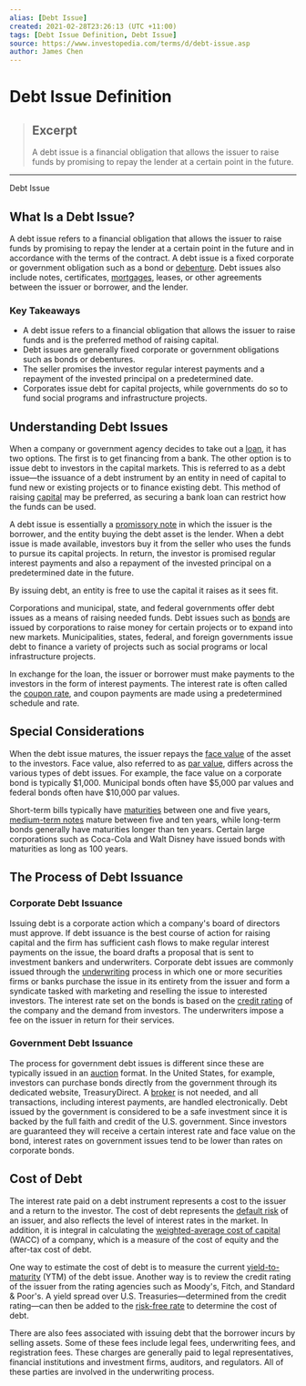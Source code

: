 ```yaml
---
alias: [Debt Issue]
created: 2021-02-28T23:26:13 (UTC +11:00)
tags: [Debt Issue Definition, Debt Issue]
source: https://www.investopedia.com/terms/d/debt-issue.asp
author: James Chen
---
```


# Debt Issue Definition

> ## Excerpt
> A debt issue is a financial obligation that allows the issuer to raise funds by promising to repay the lender at a certain point in the future.

---

Debt Issue
## What Is a Debt Issue?

A debt issue refers to a financial obligation that allows the issuer to raise funds by promising to repay the lender at a certain point in the future and in accordance with the terms of the contract. A debt issue is a fixed corporate or government obligation such as a bond or [debenture](https://www.investopedia.com/terms/d/debenture.asp). Debt issues also include notes, certificates, [mortgages](https://www.investopedia.com/terms/m/mortgage.asp), leases, or other agreements between the issuer or borrower, and the lender.

### Key Takeaways

-   A debt issue refers to a financial obligation that allows the issuer to raise funds and is the preferred method of raising capital.
-   Debt issues are generally fixed corporate or government obligations such as bonds or debentures.
-   The seller promises the investor regular interest payments and a repayment of the invested principal on a predetermined date.
-   Corporates issue debt for capital projects, while governments do so to fund social programs and infrastructure projects.

## Understanding Debt Issues

When a company or government agency decides to take out a [loan](https://www.investopedia.com/terms/l/loan.asp), it has two options. The first is to get financing from a bank. The other option is to issue debt to investors in the capital markets. This is referred to as a debt issue—the issuance of a debt instrument by an entity in need of capital to fund new or existing projects or to finance existing debt. This method of raising [capital](https://www.investopedia.com/terms/c/capital.asp) may be preferred, as securing a bank loan can restrict how the funds can be used.

A debt issue is essentially a [promissory note](https://www.investopedia.com/terms/p/promissorynote.asp) in which the issuer is the borrower, and the entity buying the debt asset is the lender. When a debt issue is made available, investors buy it from the seller who uses the funds to pursue its capital projects. In return, the investor is promised regular interest payments and also a repayment of the invested principal on a predetermined date in the future.

By issuing debt, an entity is free to use the capital it raises as it sees fit.

Corporations and municipal, state, and federal governments offer debt issues as a means of raising needed funds. Debt issues such as [bonds](https://www.investopedia.com/terms/b/bond.asp) are issued by corporations to raise money for certain projects or to expand into new markets. Municipalities, states, federal, and foreign governments issue debt to finance a variety of projects such as social programs or local infrastructure projects.

In exchange for the loan, the issuer or borrower must make payments to the investors in the form of interest payments. The interest rate is often called the [coupon rate](https://www.investopedia.com/terms/c/coupon-rate.asp), and coupon payments are made using a predetermined schedule and rate.

## Special Considerations

When the debt issue matures, the issuer repays the [face value](https://www.investopedia.com/terms/f/facevalue.asp) of the asset to the investors. Face value, also referred to as [par value](https://www.investopedia.com/terms/p/parvalue.asp), differs across the various types of debt issues. For example, the face value on a corporate bond is typically $1,000. Municipal bonds often have $5,000 par values and federal bonds often have $10,000 par values.

Short-term bills typically have [maturities](https://www.investopedia.com/terms/m/maturity.asp) between one and five years, [medium-term notes](https://www.investopedia.com/terms/m/mtn.asp) mature between five and ten years, while long-term bonds generally have maturities longer than ten years. Certain large corporations such as Coca-Cola and Walt Disney have issued bonds with maturities as long as 100 years.

## The Process of Debt Issuance

### Corporate Debt Issuance

Issuing debt is a corporate action which a company's board of directors must approve. If debt issuance is the best course of action for raising capital and the firm has sufficient cash flows to make regular interest payments on the issue, the board drafts a proposal that is sent to investment bankers and underwriters. Corporate debt issues are commonly issued through the [underwriting](https://www.investopedia.com/terms/u/underwriting.asp) process in which one or more securities firms or banks purchase the issue in its entirety from the issuer and form a syndicate tasked with marketing and reselling the issue to interested investors. The interest rate set on the bonds is based on the [credit rating](https://www.investopedia.com/terms/c/creditrating.asp) of the company and the demand from investors. The underwriters impose a fee on the issuer in return for their services.

### Government Debt Issuance

The process for government debt issues is different since these are typically issued in an [auction](https://www.investopedia.com/terms/d/dutchauction.asp) format. In the United States, for example, investors can purchase bonds directly from the government through its dedicated website, TreasuryDirect. A [broker](https://www.investopedia.com/terms/b/broker.asp) is not needed, and all transactions, including interest payments, are handled electronically. Debt issued by the government is considered to be a safe investment since it is backed by the full faith and credit of the U.S. government. Since investors are guaranteed they will receive a certain interest rate and face value on the bond, interest rates on government issues tend to be lower than rates on corporate bonds.

## Cost of Debt

The interest rate paid on a debt instrument represents a cost to the issuer and a return to the investor. The cost of debt represents the [default risk](https://www.investopedia.com/terms/d/defaultrisk.asp) of an issuer, and also reflects the level of interest rates in the market. In addition, it is integral in calculating the [weighted-average cost of capital](https://www.investopedia.com/terms/w/wacc.asp) (WACC) of a company, which is a measure of the cost of equity and the after-tax cost of debt.

One way to estimate the cost of debt is to measure the current [yield-to-maturity](https://www.investopedia.com/terms/y/yieldtomaturity.asp) (YTM) of the debt issue. Another way is to review the credit rating of the issuer from the rating agencies such as Moody's, Fitch, and Standard & Poor's. A yield spread over U.S. Treasuries—determined from the credit rating—can then be added to the [risk-free rate](https://www.investopedia.com/terms/r/risk-freerate.asp) to determine the cost of debt.

There are also fees associated with issuing debt that the borrower incurs by selling assets. Some of these fees include legal fees, underwriting fees, and registration fees. These charges are generally paid to legal representatives, financial institutions and investment firms, auditors, and regulators. All of these parties are involved in the underwriting process.
